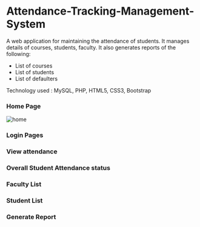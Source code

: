 # Attendance-Tracking-Management-System
A web application for maintaining the attendance of students. It manages details of courses, students, faculty. 
It also generates reports of the following:
* List of courses
* List of students
* List of defaulters

Technology used : MySQL, PHP, HTML5, CSS3, Bootstrap 

### Home Page
![home](https://user-images.githubusercontent.com/56557002/122030265-409d6e80-cdeb-11eb-8902-8e1120dffdd7.png)

### Login Pages

### View attendance

### Overall Student Attendance status

### Faculty List

### Student List

### Generate Report


